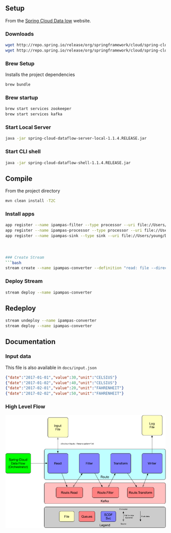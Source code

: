 ## Setup
From the [Spring Cloud Data low](http://cloud.spring.io/spring-cloud-dataflow/) website.

### Downloads
```bash
wget http://repo.spring.io/release/org/springframework/cloud/spring-cloud-dataflow-server-local/1.1.4.RELEASE/spring-cloud-dataflow-server-local-1.1.4.RELEASE.jar
wget http://repo.spring.io/release/org/springframework/cloud/spring-cloud-dataflow-shell/1.1.4.RELEASE/spring-cloud-dataflow-shell-1.1.4.RELEASE.jar
```

### Brew Setup
Installs the project dependencies
```bash
brew bundle
```

### Brew startup
```bash
brew start services zookeeper
brew start services kafka
```

### Start Local Server
```bash
java -jar spring-cloud-dataflow-server-local-1.1.4.RELEASE.jar
```

### Start CLI shell
```bash
java -jar spring-cloud-dataflow-shell-1.1.4.RELEASE.jar
```

## Compile
From the project directory
```bash
mvn clean install -T2C
```

### Install apps
```bash
app register --name ipampas-filter --type processor --uri file://Users/young/Desktop/ipampas/ipampas-spring-cloud-data-flow/ipampas-filter/target/ipampas-filter-0.0.1-SNAPSHOT.jar
app register --name ipampas-processor --type processor --uri file://Users/young/Desktop/ipampas/ipampas-spring-cloud-data-flow/ipampas-processor/target/ipampas-processor-0.0.1-SNAPSHOT.jar
app register --name ipampas-sink --type sink --uri file://Users/young/Desktop/ipampas/ipampas-spring-cloud-data-flow/ipampas-sink/target/ipampas-sink-0.0.1-SNAPSHOT.jar
        


### Create Stream
```bash
stream create --name ipampas-converter --definition "read: file --directory=/Users/young/Downloads/inputs --filename-pattern=*.txt --mode=lines | filter: ipampas-filter | processor: ipampas-processor | sink: ipampas-sink"
```

### Deploy Stream
```bash
stream deploy --name ipampas-converter
```

## Redeploy
```bash
stream undeploy --name ipampas-converter
stream deploy --name ipampas-converter
```

## Documentation

### Input data
This file is also available in `docs/input.json`
```json
{"date":"2017-01-01","value":30,"unit":"CELSIUS"}
{"date":"2017-01-02","value":40,"unit":"CELSIUS"}
{"date":"2017-02-01","value":20,"unit":"FAHRENHEIT"}
{"date":"2017-02-02","value":50,"unit":"FAHRENHEIT"}
```

### High Level Flow
![High Level Flow](/docs/high-level-flow.png?raw=true)
